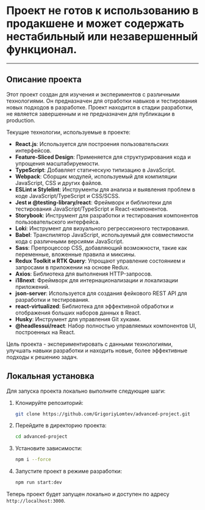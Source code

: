 # Проект не готов к использованию в продакшене и может содержать нестабильный или незавершенный функционал.
---
## Описание проекта

Этот проект создан для изучения и экспериментов с различными технологиями. Он предназначен для отработки навыков и тестирования новых подходов в разработке. Проект находится в стадии разработки, не является завершенным и не предназначен для публикации в production.

Текущие технологии, используемые в проекте:

- **React.js**: Используется для построения пользовательских интерфейсов.
- **Feature-Sliced Design**: Применяется для структурирования кода и упрощения масштабируемости.
- **TypeScript**: Добавляет статическую типизацию в JavaScript.
- **Webpack**: Сборщик модулей, используемый для компиляции JavaScript, CSS и других файлов.
- **ESLint и Stylelint**: Инструменты для анализа и выявления проблем в коде JavaScript/TypeScript и CSS/SCSS.
- **Jest и @testing-library/react**: Фреймворк и библиотеки для тестирования JavaScript/TypeScript и React-компонентов.
- **Storybook**: Инструмент для разработки и тестирования компонентов пользовательского интерфейса.
- **Loki**: Инструмент для визуального регрессионного тестирования.
- **Babel**: Транспилятор JavaScript, используемый для совместимости кода с различными версиями JavaScript.
- **Sass**: Препроцессор CSS, добавляющий возможности, такие как переменные, вложенные правила и миксины.
- **Redux Toolkit и RTK Query**: Упрощают управление состоянием и запросами в приложении на основе Redux.
- **Axios**: Библиотека для выполнения HTTP-запросов.
- **i18next**: Фреймворк для интернационализации и локализации приложений.
- **json-server**: Используется для создания фейкового REST API для разработки и тестирования.
- **react-virtualized**: Библиотека для эффективной обработки и отображения больших наборов данных в React.
- **Husky**: Инструмент для управления Git хуками.
- **@headlessui/react**: Набор полностью управляемых компонентов UI, построенных на React.

Цель проекта - экспериментировать с данными технологиями, улучшать навыки разработки и находить новые, более эффективные подходы к решению задач.

## Локальная установка

Для запуска проекта локально выполните следующие шаги:

1. Клонируйте репозиторий:
    ```sh
    git clone https://github.com/GrigoriyLomtev/advanced-project.git
    ```

2. Перейдите в директорию проекта:
    ```sh
    cd advanced-project
    ```

3. Установите зависимости:
    ```sh
    npm i --force
    ```

4. Запустите проект в режиме разработки:
    ```sh
    npm run start:dev
    ```

Теперь проект будет запущен локально и доступен по адресу `http://localhost:3000`.